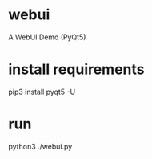 # webui
A WebUI Demo (PyQt5)

# install requirements
  pip3 install pyqt5 -U
  
# run
  python3 ./webui.py
